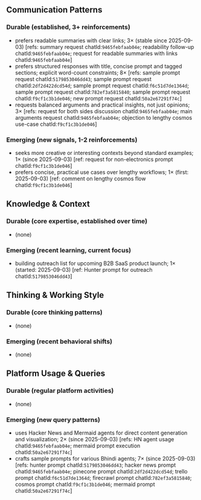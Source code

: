 ## Communication Patterns
### Durable (established, 3+ reinforcements)
- prefers readable summaries with clear links; 3× (stable since 2025-09-03) [refs: summary request chatId:`9465febfaab04e`; readability follow-up chatId:`9465febfaab04e`; request for readable summaries with links chatId:`9465febfaab04e`]
- prefers structured responses with title, concise prompt and tagged sections; explicit word-count constraints; 8× [refs: sample prompt request chatId:`5179853046dd43`; sample prompt request chatId:`2df2d422dcd54d`; sample prompt request chatId:`f6c51d7de1364d`; sample prompt request chatId:`782ef3a5815840`; sample prompt request chatId:`f9cf1c3b1de046`; new prompt request chatId:`50a2e67291f74c`]
- requests balanced arguments and practical insights, not just opinions; 3× [refs: request for both sides discussion chatId:`9465febfaab04e`; main arguments request chatId:`9465febfaab04e`; objection to lengthy cosmos use-case chatId:`f9cf1c3b1de046`]

### Emerging (new signals, 1-2 reinforcements)
- seeks more creative or interesting contexts beyond standard examples; 1× (since 2025-09-03) [ref: request for non-electronics prompt chatId:`f9cf1c3b1de046`]
- prefers concise, practical use cases over lengthy workflows; 1× (first: 2025-09-03) [ref: comment on lengthy cosmos flow chatId:`f9cf1c3b1de046`]

## Knowledge & Context
### Durable (core expertise, established over time)
- (none)

### Emerging (recent learning, current focus)
- building outreach list for upcoming B2B SaaS product launch; 1× (started: 2025-09-03) [ref: Hunter prompt for outreach chatId:`5179853046dd43`]

## Thinking & Working Style
### Durable (core thinking patterns)
- (none)

### Emerging (recent behavioral shifts)
- (none)

## Platform Usage & Queries
### Durable (regular platform activities)
- (none)

### Emerging (new query patterns)
- uses Hacker News and Mermaid agents for direct content generation and visualization; 2× (since 2025-09-03) [refs: HN agent usage chatId:`9465febfaab04e`; mermaid prompt execution chatId:`50a2e67291f74c`]
- crafts sample prompts for various Bhindi agents; 7× (since 2025-09-03) [refs: hunter prompt chatId:`5179853046dd43`; hacker news prompt chatId:`9465febfaab04e`; pinecone prompt chatId:`2df2d422dcd54d`; trello prompt chatId:`f6c51d7de1364d`; firecrawl prompt chatId:`782ef3a5815840`; cosmos prompt chatId:`f9cf1c3b1de046`; mermaid prompt chatId:`50a2e67291f74c`]